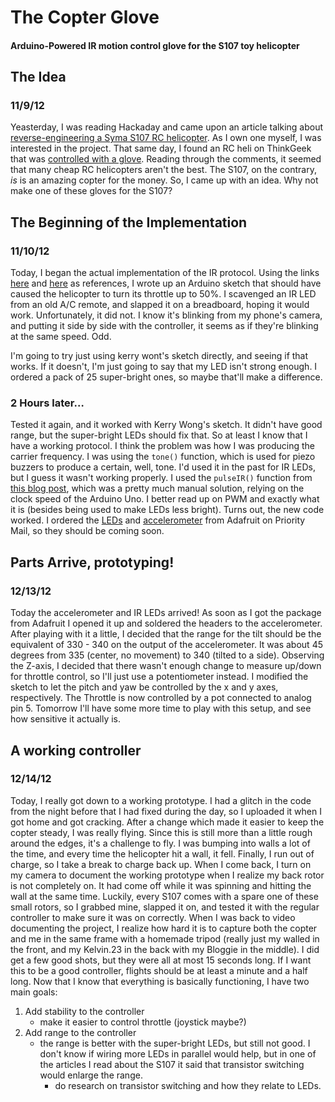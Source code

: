 # The Copter Glove #
#### Arduino-Powered IR motion control glove for the S107 toy helicopter ####

## The Idea ##
### 11/9/12 ###

Yeasterday, I was reading Hackaday and came upon an article talking about [reverse-engineering a Syma S107 RC helicopter][1]. As I own one myself, I was interested in the project. That same day, I found an RC heli on ThinkGeek that was [controlled with a glove][2]. Reading through the comments, it seemed that many cheap RC helicopters aren't the best. The S107, on the contrary, *is* is an amazing copter for the money. So, I came up with an idea. Why not make one of these gloves for the S107?

## The Beginning of the Implementation ##
### 11/10/12 ###

Today, I began the actual implementation of the IR protocol. Using the links [here][3] and [here][4] as references, I wrote up an Arduino sketch that should have caused the helicopter to turn its throttle up to 50%. I scavenged an IR LED from an old A/C remote, and slapped it on a breadboard, hoping it would work. Unfortunately, it did not. I know it's blinking from my phone's camera, and putting it side by side with the controller, it seems as if they're blinking at the same speed. Odd. 

I'm going to try just using kerry wont's sketch directly, and seeing if that works. If it doesn't, I'm just going to say that my LED isn't strong enough. I ordered a pack of 25 super-bright ones, so maybe that'll make a difference.

### 2 Hours later… ###

Tested it again, and it worked with Kerry Wong's sketch. It didn't have good range, but the super-bright LEDs should fix that. So at least I know that I have a working protocol. I think the problem was how I was producing the carrier frequency. I was using the `tone()` function, which is used for piezo buzzers to produce a certain, well, tone. I'd used it in the past for IR LEDs, but I guess it wasn't working properly. I used the `pulseIR()` function from [this blog post][7], which was a pretty much manual solution, relying on the clock speed of the Arduino Uno. I better read up on PWM and exactly what it is (besides being used to make LEDs less bright). Turns out, the new code worked. I ordered the [LEDs][5] and [accelerometer][6] from Adafruit on Priority Mail, so they should be coming soon.

## Parts Arrive, prototyping! ##
### 12/13/12 ###

Today the accelerometer and IR LEDs arrived! As soon as I got the package from Adafruit I opened it up and soldered the headers to the accelerometer. After playing with it a little, I decided that the range for the tilt should be the equivalent of 330 - 340 on the output of the accelerometer. It was about 45 degrees from 335 (center, no movement) to 340 (tilted to a side). Observing the Z-axis, I decided that there wasn't enough change to measure up/down for throttle control, so I'll just use a potentiometer instead. I modified the sketch to let the pitch and yaw be controlled by the x and y axes, respectively. The Throttle is now controlled by a pot connected to analog pin 5. Tomorrow I'll have some more time to play with this setup, and see how sensitive it actually is.

## A working controller ##
### 12/14/12 ###

Today, I really got down to a working prototype. I had a glitch in the code from the night before that I had fixed during the day, so I uploaded it when I got home and got cracking. After a change which made it easier to keep the copter steady, I was really flying. Since this is still more than a little rough around the edges, it's a challenge to fly. I was bumping into walls a lot of the time, and every time the helicopter hit a wall, it fell. Finally, I run out of charge, so I take a break to charge back up. When I come back, I turn on my camera to document the working prototype when I realize my back rotor is not completely on. It had come off while it was spinning and hitting the wall at the same time. Luckily, every S107 comes with a spare one of these small rotors, so I grabbed mine, slapped it on, and tested it with the regular controller to make sure it was on correctly. When I was back to video documenting the project, I realize how hard it is to capture both the copter and me in the same frame with a homemade tripod (really just my walled in the front, and my Kelvin.23 in the back with my Bloggie in the middle). I did get a few good shots, but they were all at most 15 seconds long. If I want this to be a good controller, flights should be at least a minute and a half long. Now that I know that everything is basically functioning, I have two main goals:

1. Add stability to the controller
	- make it easier to control throttle (joystick maybe?)
2. Add range to the controller
	- the range is better with the super-bright LEDs, but still not good. I don't know if wiring more LEDs in parallel would help, but in one of the articles I read about the S107 it said that transistor switching would enlarge the range. 
		- do research on transistor switching and how they relate to LEDs.


[1]: http://hackaday.com/2012/12/08/more-fun-with-syma-107-reverse-engineering/
[2]: http://www.thinkgeek.com/product/f2c6/
[3]: http://www.jimhung.co.uk/?p=901
[4]: http://www.kerrywong.com/2012/08/27/reverse-engineering-the-syma-s107g-ir-protocol/
[5]: http://adafruit.com/products/388
[6]: http://adafruit.com/products/1018
[7]: http://www.avergottini.com/2011/05/arduino-helicopter-infrared-controller.html